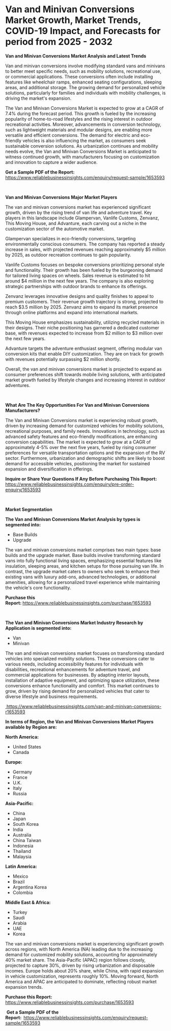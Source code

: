 <p><h1>Van and Minivan Conversions Market Growth, Market Trends, COVID-19 Impact, and Forecasts for period from 2025 - 2032</h1></p><p><strong>Van and Minivan Conversions Market Analysis and Latest Trends</strong></p>
<p><p>Van and minivan conversions involve modifying standard vans and minivans to better meet specific needs, such as mobility solutions, recreational use, or commercial applications. These conversions often include installing features like wheelchair ramps, enhanced seating configurations, sleeping areas, and additional storage. The growing demand for personalized vehicle solutions, particularly for families and individuals with mobility challenges, is driving the market's expansion.</p><p>The Van and Minivan Conversions Market is expected to grow at a CAGR of 7.4% during the forecast period. This growth is fueled by the increasing popularity of home-to-road lifestyles and the rising interest in outdoor recreational activities. Moreover, advancements in conversion technology, such as lightweight materials and modular designs, are enabling more versatile and efficient conversions. The demand for electric and eco-friendly vehicles is also influencing the market, as consumers seek sustainable conversion solutions. As urbanization continues and mobility needs evolve, the Van and Minivan Conversions Market is anticipated to witness continued growth, with manufacturers focusing on customization and innovation to capture a wider audience.</p></p>
<p><strong>Get a Sample PDF of the Report:&nbsp;</strong> <a href="https://www.reliablebusinessinsights.com/enquiry/request-sample/1653593?utm_campaign=3172&utm_medium=2&utm_source=Github&utm_content=ia&utm_term=18042025&utm_id=van-and-minivan-conversions">https://www.reliablebusinessinsights.com/enquiry/request-sample/1653593</a></p>
<p>&nbsp;</p>
<p><strong>Van and Minivan Conversions Major Market Players</strong></p>
<p><p>The van and minivan conversions market has experienced significant growth, driven by the rising trend of van life and adventure travel. Key players in this landscape include Glampervan, Vanlife Customs, Zenvanz, This Moving House, and Advanture, each carving out a niche in the customization sector of the automotive market.</p><p>Glampervan specializes in eco-friendly conversions, targeting environmentally conscious consumers. The company has reported a steady increase in sales, with projected revenues reaching approximately $5 million by 2025, as outdoor recreation continues to gain popularity.</p><p>Vanlife Customs focuses on bespoke conversions prioritizing personal style and functionality. Their growth has been fueled by the burgeoning demand for tailored living spaces on wheels. Sales revenue is estimated to hit around $4 million in the next few years. The company is also exploring strategic partnerships with outdoor brands to enhance its offerings.</p><p>Zenvanz leverages innovative designs and quality finishes to appeal to premium customers. Their revenue growth trajectory is strong, projected to reach $3.5 million by 2025. Zenvanz aims to expand its market presence through online platforms and expand into international markets.</p><p>This Moving House emphasizes sustainability, utilizing recycled materials in their designs. Their niche positioning has garnered a dedicated customer base, with revenues expected to increase from $2 million to $3 million over the next few years.</p><p>Advanture targets the adventure enthusiast segment, offering modular van conversion kits that enable DIY customization. They are on track for growth with revenues potentially surpassing $2 million shortly.</p><p>Overall, the van and minivan conversions market is projected to expand as consumer preferences shift towards mobile living solutions, with anticipated market growth fueled by lifestyle changes and increasing interest in outdoor adventures.</p></p>
<p>&nbsp;</p>
<p><strong>What Are The Key Opportunities For Van and Minivan Conversions Manufacturers?</strong></p>
<p><p>The Van and Minivan Conversions market is experiencing robust growth, driven by increasing demand for customized vehicles for mobility solutions, recreational purposes, and family needs. Innovations in technology, such as advanced safety features and eco-friendly modifications, are enhancing conversion capabilities. The market is expected to grow at a CAGR of approximately 4-5% over the next five years, fueled by rising consumer preferences for versatile transportation options and the expansion of the RV sector. Furthermore, urbanization and demographic shifts are likely to boost demand for accessible vehicles, positioning the market for sustained expansion and diversification in offerings.</p></p>
<p><strong>Inquire or Share Your Questions If Any Before Purchasing This Report:</strong> <a href="https://www.reliablebusinessinsights.com/enquiry/pre-order-enquiry/1653593?utm_campaign=3172&utm_medium=2&utm_source=Github&utm_content=ia&utm_term=18042025&utm_id=van-and-minivan-conversions">https://www.reliablebusinessinsights.com/enquiry/pre-order-enquiry/1653593</a></p>
<p>&nbsp;</p>
<p><strong>Market Segmentation</strong></p>
<p><strong>The Van and Minivan Conversions Market Analysis by types is segmented into:</strong></p>
<p><ul><li>Base Builds</li><li>Upgrade</li></ul></p>
<p><p>The van and minivan conversions market comprises two main types: base builds and the upgrade market. Base builds involve transforming standard vans into fully functional living spaces, emphasizing essential features like insulation, sleeping areas, and kitchen setups for those pursuing van life. In contrast, the upgrade market caters to owners who seek to enhance their existing vans with luxury add-ons, advanced technologies, or additional amenities, allowing for a personalized travel experience while maintaining the vehicle's core functionality.</p></p>
<p><strong>Purchase this Report:&nbsp;</strong><a href="https://www.reliablebusinessinsights.com/purchase/1653593?utm_campaign=3172&utm_medium=2&utm_source=Github&utm_content=ia&utm_term=18042025&utm_id=van-and-minivan-conversions">https://www.reliablebusinessinsights.com/purchase/1653593</a></p>
<p>&nbsp;</p>
<p><strong>The Van and Minivan Conversions Market Industry Research by Application is segmented into:</strong></p>
<p><ul><li>Van</li><li>Minivan</li></ul></p>
<p><p>The van and minivan conversions market focuses on transforming standard vehicles into specialized mobility solutions. These conversions cater to various needs, including accessibility features for individuals with disabilities, recreational enhancements for adventure travel, and commercial applications for businesses. By adapting interior layouts, installation of adaptive equipment, and optimizing space utilization, these conversions enhance functionality and comfort. This market continues to grow, driven by rising demand for personalized vehicles that cater to diverse lifestyle and business requirements.</p></p>
<p><a href="https://www.reliablebusinessinsights.com/van-and-minivan-conversions-r1653593?utm_campaign=3172&utm_medium=2&utm_source=Github&utm_content=ia&utm_term=18042025&utm_id=van-and-minivan-conversions">&nbsp;https://www.reliablebusinessinsights.com/van-and-minivan-conversions-r1653593</a></p>
<p><strong>In terms of Region, the Van and Minivan Conversions Market Players available by Region are:</strong></p>
<p>
    <p> <strong> North America: </strong>
        <ul>
            <li>United States</li>
            <li>Canada</li>
        </ul>
        </p> 
    <p> <strong> Europe: </strong>
        <ul>
            <li>Germany</li>
            <li>France</li>
            <li>U.K.</li>
            <li>Italy</li>
            <li>Russia</li>
        </ul>
        </p> 
    <p> <strong> Asia-Pacific: </strong>
        <ul>
            <li>China</li>
            <li>Japan</li>
            <li>South Korea</li>
            <li>India</li>
            <li>Australia</li>
            <li>China Taiwan</li>
            <li>Indonesia</li>
            <li>Thailand</li>
            <li>Malaysia</li>
        </ul>
        </p> 
    <p> <strong> Latin America: </strong>
        <ul>
            <li>Mexico</li>
            <li>Brazil</li>
            <li>Argentina Korea</li>
            <li>Colombia</li>
        </ul>
        </p> 
    <p> <strong> Middle East & Africa: </strong>
        <ul>
            <li>Turkey</li>
            <li>Saudi</li>
            <li>Arabia</li>
            <li>UAE</li>
            <li>Korea</li>
        </ul>
    </p>
    </p>
<p><p>The van and minivan conversions market is experiencing significant growth across regions, with North America (NA) leading due to the increasing demand for customized mobility solutions, accounting for approximately 40% market share. The Asia-Pacific (APAC) region follows closely, projected to capture 30%, driven by rising urbanization and disposable incomes. Europe holds about 20% share, while China, with rapid expansion in vehicle customization, represents roughly 10%. Moving forward, North America and APAC are anticipated to dominate, reflecting robust market expansion trends.</p></p>
<p><strong>Purchase this Report: </strong><a href="https://www.reliablebusinessinsights.com/purchase/1653593?utm_campaign=3172&utm_medium=2&utm_source=Github&utm_content=ia&utm_term=18042025&utm_id=van-and-minivan-conversions">https://www.reliablebusinessinsights.com/purchase/1653593</a></p>
<p>&nbsp;<strong>Get a Sample PDF of the Report:&nbsp;&nbsp;</strong><a href="https://www.reliablebusinessinsights.com/enquiry/request-sample/1653593?utm_campaign=3172&utm_medium=2&utm_source=Github&utm_content=ia&utm_term=18042025&utm_id=van-and-minivan-conversions">https://www.reliablebusinessinsights.com/enquiry/request-sample/1653593</a></p>
<p><strong></strong></p>
<p><p></p><p></p><p></p></p>